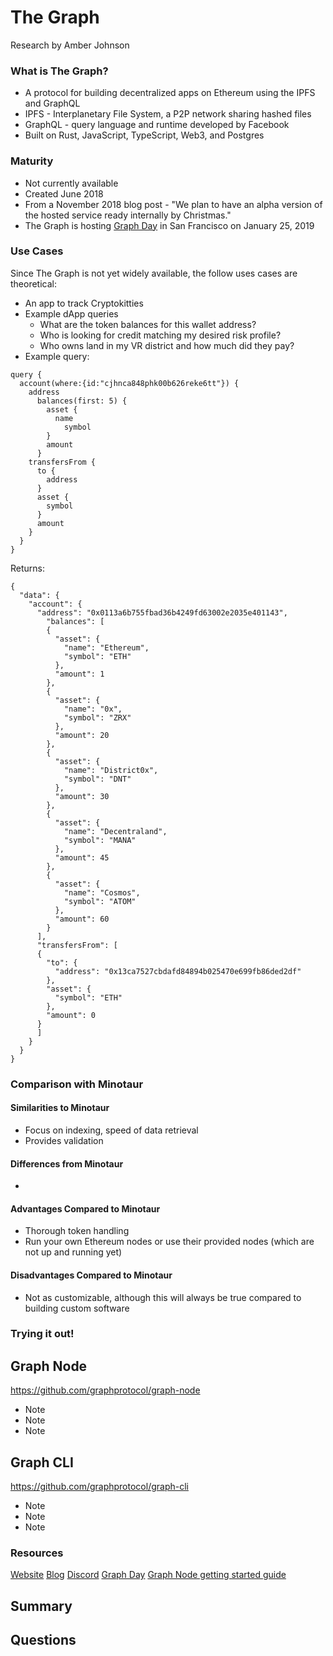 # The Graph
Research by Amber Johnson

### What is The Graph?

* A protocol for building decentralized apps on Ethereum using the IPFS and GraphQL
* IPFS - Interplanetary File System, a P2P network sharing hashed files
* GraphQL - query language and runtime developed by Facebook
* Built on Rust, JavaScript, TypeScript, Web3, and Postgres

### Maturity

* Not currently available
* Created June 2018
* From a November 2018 blog post - "We plan to have an alpha version of the hosted service ready internally by Christmas."
* The Graph is hosting [Graph Day](https://thegraph.com/graphday) in San Francisco on January 25, 2019

### Use Cases
Since The Graph is not yet widely available, the follow uses cases are theoretical:

* An app to track Cryptokitties
* Example dApp queries
  * What are the token balances for this wallet address?
  * Who is looking for credit matching my desired risk profile?
  * Who owns land in my VR district and how much did they pay?
* Example query:
```
query {
  account(where:{id:"cjhnca848phk00b626reke6tt"}) {
    address
      balances(first: 5) {
        asset {
          name
            symbol
        }
        amount
      }
    transfersFrom {
      to {
        address
      }
      asset {
        symbol
      }
      amount
    }
  }
}
```
Returns:
```
{
  "data": {
    "account": {
      "address": "0x0113a6b755fbad36b4249fd63002e2035e401143",
        "balances": [
        {
          "asset": {
            "name": "Ethereum",
            "symbol": "ETH"
          },
          "amount": 1
        },
        {
          "asset": {
            "name": "0x",
            "symbol": "ZRX"
          },
          "amount": 20
        },
        {
          "asset": {
            "name": "District0x",
            "symbol": "DNT"
          },
          "amount": 30
        },
        {
          "asset": {
            "name": "Decentraland",
            "symbol": "MANA"
          },
          "amount": 45
        },
        {
          "asset": {
            "name": "Cosmos",
            "symbol": "ATOM"
          },
          "amount": 60
        }
      ],
      "transfersFrom": [
      {
        "to": {
          "address": "0x13ca7527cbdafd84894b025470e699fb86ded2df"
        },
        "asset": {
          "symbol": "ETH"
        },
        "amount": 0
      }
      ]
    }
  }
}
```

### Comparison with Minotaur

#### Similarities to Minotaur

* Focus on indexing, speed of data retrieval
* Provides validation

#### Differences from Minotaur

* 

#### Advantages Compared to Minotaur

* Thorough token handling
* Run your own Ethereum nodes or use their provided nodes (which are not up and running yet)

#### Disadvantages Compared to Minotaur

* Not as customizable, although this will always be true compared to building custom software

### Trying it out!

## Graph Node
https://github.com/graphprotocol/graph-node

* Note
* Note
* Note

## Graph CLI
https://github.com/graphprotocol/graph-cli

* Note
* Note
* Note

### Resources

[Website](https://thegraph.com/)
[Blog](https://medium.com/graphprotocol)
[Discord](https://discordapp.com/invite/vtvv7FP)
[Graph Day](https://thegraph.com/graphday)
[Graph Node getting started guide](https://github.com/graphprotocol/graph-node/blob/master/docs/getting-started.md)

## Summary


## Questions

